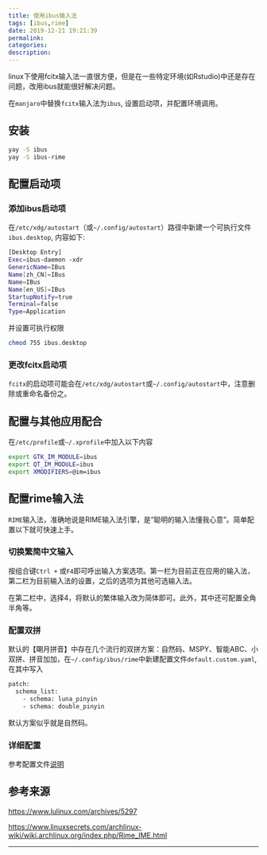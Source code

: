 ```yaml
---
title: 使用ibus输入法
tags: [ibus,rime]
date: 2019-12-21 19:21:39
permalink:
categories:
description:
---
```

<p class="description">linux下使用fcitx输入法一直很方便，但是在一些特定环境(如Rstudio)中还是存在问题，改用ibus就能很好解决问题。</p>

<!-- more -->

在`manjaro`中替换`fcitx`输入法为`ibus`, 设置启动项，并配置环境调用。

## 安装

```bash
yay -S ibus
yay -S ibus-rime
```

## 配置启动项

### 添加ibus启动项

在`/etc/xdg/autostart`（或`~/.config/autostart`）路径中新建一个可执行文件`ibus.desktop`, 内容如下:

```bash
[Desktop Entry]
Exec=ibus-daemon -xdr
GenericName=IBus
Name[zh_CN]=IBus
Name=IBus
Name[en_US]=IBus
StartupNotify=true
Terminal=false
Type=Application
```

并设置可执行权限

```bash
chmod 755 ibus.desktop
```

### 更改fcitx启动项

`fcitx`的启动项可能会在`/etc/xdg/autostart`或`~/.config/autostart`中，注意删除或重命名备份之。

## 配置与其他应用配合

在`/etc/profile`或`~/.xprofile`中加入以下内容

```bash
export GTK_IM_MODULE=ibus
export QT_IM_MODULE=ibus
export XMODIFIERS=@im=ibus
```

## 配置rime输入法

`RIME`输入法，准确地说是RIME输入法引擎，是“聪明的输入法懂我心意”。简单配置以下就可快速上手。

### 切换繁简中文输入

按组合键`Ctrl +`  或`F4`即可呼出输入方案选项。第一栏为目前正在应用的输入法，第二栏为目前输入法的设置，之后的选项为其他可选输入法。

在第二栏中，选择4，将默认的繁体输入改为简体即可。此外，其中还可配置全角半角等。

### 配置双拼

默认的【朙月拼音】中存在几个流行的双拼方案：自然码、MSPY、智能ABC、小双拼、拼音加加，在`~/.config/ibus/rime`中新建配置文件`default.custom.yaml`, 在其中写入

```bash
patch:
  schema_list:
    - schema: luna_pinyin
    - schema: double_pinyin
```

默认方案似乎就是自然码。

### 详细配置

参考配置文件[说明](https://github.com/rime/home/wiki/RimeWithSchemata)

## 参考来源

https://www.lulinux.com/archives/5297

https://www.linuxsecrets.com/archlinux-wiki/wiki.archlinux.org/index.php/Rime_IME.html

<hr />